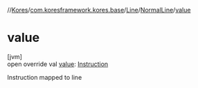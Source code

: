 //[Kores](../../../../index.md)/[com.koresframework.kores.base](../../index.md)/[Line](../index.md)/[NormalLine](index.md)/[value](value.md)

# value

[jvm]\
open override val [value](value.md): [Instruction](../../../com.koresframework.kores/-instruction/index.md)

Instruction mapped to line
